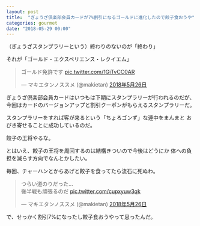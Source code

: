 ```yaml
---
layout: post
title:  "ぎょうざ倶楽部会員カードが7%割引になるゴールドに進化したので餃子食おうや"
categories: gourmet
date: "2018-05-29 00:00"
---
```


（ぎょうざスタンプラリーという）終わりのないのが「終わり」

それが「ゴールド・エクスペリエンス・レクイエム」

<blockquote class="twitter-tweet  tw-align-center" data-lang="ja"><p lang="ja" dir="ltr">ゴールド免許です <a href="https://t.co/1GiTvCC0AR">pic.twitter.com/1GiTvCC0AR</a></p>&mdash; マキエタンノススメ (@makietan) <a href="https://twitter.com/makietan/status/1000272511123144704?ref_src=twsrc%5Etfw">2018年5月26日</a></blockquote>
<script async src="https://platform.twitter.com/widgets.js" charset="utf-8"></script>

ぎょうざ倶楽部会員カードはいつもは下期にスタンプラリーが行われるのだが、
今回はカードのバージョンアップと割引クーポンがもらえるスタンプラリーだ。

スタンプラリーをすれば客が来るという「ちょろゴンず」な連中をまんまと
おびき寄せることに成功しているのだ。

餃子の王将やるな。

とはいえ、餃子の王将を周回するのは結構きついので今後はどうにか
体への負担を減らす方向でなんとかしたい。

毎回、チャーハンとからあげと餃子を食ってたら流石に死ぬわ。

<blockquote class="twitter-tweet  tw-align-center" data-lang="ja"><p lang="ja" dir="ltr">つらい道のりだった…<br>後半戦も頑張るのだ <a href="https://t.co/cupxyuw3qk">pic.twitter.com/cupxyuw3qk</a></p>&mdash; マキエタンノススメ (@makietan) <a href="https://twitter.com/makietan/status/1000272032796364801?ref_src=twsrc%5Etfw">2018年5月26日</a></blockquote>
<script async src="https://platform.twitter.com/widgets.js" charset="utf-8"></script>

で、せっかく割引7%になったし餃子食おうやって思ったんだ。
